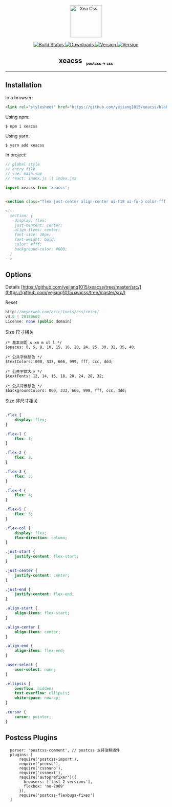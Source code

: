 <p align="center"><a href="https://github.com/yejiang1015/xeacss" target="_blank" rel="noopener noreferrer"><img width="100" src="https://postcss.org/_/web_modules/Hero/postcss.svg" alt="Xea Css"></a></p>

<p align="center">
  <a href="https://circleci.com/gh/vuejs/vue/tree/dev">
    <img src="https://img.shields.io/static/v1.svg?label=build&message=passing&color=<COLOR>Colors" alt="Build Status">
  </a>
  <a href="https://npmcharts.com/compare/xeacss?minimal=true">
    <img src="https://img.shields.io/static/v1.svg?label=download&message=month&color=<COLOR>Colors" alt="Downloads">
  </a>
  <a href="https://www.npmjs.com/package/xeacss">
    <img src="https://img.shields.io/static/v1.svg?label=npm&message=v1.1.0&color=<COLOR>Colors" alt="Version">
  </a>
  <a href="https://www.npmjs.com/package/xeacss">
    <img src="https://img.shields.io/static/v1.svg?label=license&message=MIT&color=<COLOR>Colors" alt="Version">
  </a>
</p>

<h2 align="center">xeacss <sub style="font-size: 12px;padding-left: 8px;">postcss -> css</sub></h2>

******************************

## Installation

In a browser:
```html
<link rel="stylesheet" href="https://github.com/yejiang1015/xeacss/blob/master/dist/index.css" />
```

Using npm:
```shell
$ npm i xeacss
```

Using yarn:
```shell
$ yarn add xeacss
```

In project:

```js
// global style
// entry file
// vue: main.vue
// react: index.js || index.jsx

import xeacss from 'xeacss';

```

```html

<section class="flex just-center align-center ui-f18 ui-fw-b color-fff bg-000">xeacss</section>

<!-- 
  section: {
    display: flex;
    just-centent: center;
    align-items: center;
    font-size: 18px;
    font-weight: bold;
    color: #fff;
    background-color: #000;
  }
-->

```

## Options

Details [https://github.com/yejiang1015/xeacss/tree/master/src/](https://github.com/yejiang1015/xeacss/tree/master/src/)

Reset
```js
http://meyerweb.com/eric/tools/css/reset/
v4.0 | 20180602
License: none (public domain)

```

Size 尺寸相关

```
/* 基本间距 s xm m xl l */
$spaces: 0, 5, 8, 10, 15, 16, 20, 24, 25, 30, 32, 35, 40;

/* 公共字体颜色 */
$textColors: 000, 333, 666, 999, fff, ccc, ddd;

/* 公共字体大小 */
$textFonts: 12, 14, 16, 18, 20, 24, 28, 32;

/* 公共背景颜色 */
$backgroundColors: 000, 333, 666, 999, fff, ccc, ddd;

```

Size 非尺寸相关

```css

.flex {
    display: flex;
}

.flex-1 {
    flex: 1;
}

.flex-2 {
    flex: 2;
}

.flex-3 {
    flex: 3;
}

.flex-4 {
    flex: 4;
}

.flex-5 {
    flex: 5;
}

.flex-col {
    display: flex;
    flex-direction: column;
}

.just-start {
    justify-content: flex-start;
}

.just-center {
    justify-content: center;
}

.just-end {
    justify-content: flex-end;
}

.align-start {
    align-items: flex-start;
}

.align-center {
    align-items: center;
}

.align-end {
    align-items: flex-end;
}

.user-select {
    user-select: none;
}

.ellipsis {
    overflow: hidden;
    text-overflow: ellipsis;
    white-space: nowrap;
}

.cursor {
    cursor: pointer;
}

```

## Postcss Plugins

```
  parser: 'postcss-comment', // postcss 支持注释插件
  plugins: [
      require('postcss-import'),
      require('precss'),
      require('cssnano'),
      require('cssnext'),
      require('autoprefixer')({
        browsers: ['last 2 versions'],
        flexbox: 'no-2009'
      }),
      require('postcss-flexbugs-fixes')
  ]

```